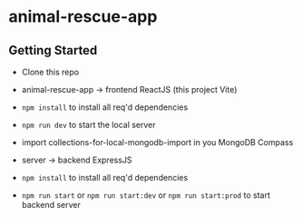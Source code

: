 # animal-rescue-app

## Getting Started

- Clone this repo

- animal-rescue-app -> frontend ReactJS (this project Vite)
- `npm install` to install all req'd dependencies
- `npm run dev` to start the local server

- import collections-for-local-mongodb-import in you MongoDB Compass

- server -> backend ExpressJS
- `npm install` to install all req'd dependencies
- `npm run start` or `npm run start:dev` or `npm run start:prod` to start backend server
